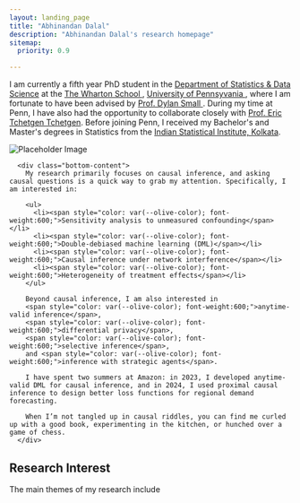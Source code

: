```yaml
---
layout: landing_page
title: "Abhinandan Dalal"
description: "Abhinandan Dalal's research homepage"
sitemap:
  priority: 0.9

---
```

<style>
  :root {
    --olive-color: rgb(102, 153, 51);  /* your olive green */
  }
</style>

<div class="landing-page-wrapper">
      <div class="top-content">
          <div class="landing-page-content">
            <p>
              I am currently a fifth year PhD student in the <a href = "https://statistics.wharton.upenn.edu/"> Department of Statistics & Data Science</a> at the <a href = "https://www.wharton.upenn.edu/" target = "_blank">The Wharton School </a>, <a href = "https://www.upenn.edu/" target = "_blank"> University of Pennsyvania </a>, where I am fortunate to have been advised by <a href = "https://statistics.wharton.upenn.edu/profile/dsmall/" target = "_blank"> Prof. Dylan Small </a>. During my time at Penn, I have also had the opportunity to collaborate closely with <a href="https://statistics.wharton.upenn.edu/profile/ett/" target="_blank"> Prof. Eric Tchetgen Tchetgen</a>. Before joining Penn, I received my Bachelor's and Master's degrees in Statistics from the <a href="https://www.isical.ac.in/" target="_blank">Indian Statistical Institute, Kolkata</a>.
                </p>
          </div>
          <div class="landing-page-image">
              <img src="avatar.jpg" alt="Placeholder Image">
          </div>
      </div>

      <div class="bottom-content">
        My research primarily focuses on causal inference, and asking causal questions is a quick way to grab my attention. Specifically, I am interested in:  
        
        <ul>
          <li><span style="color: var(--olive-color); font-weight:600;">Sensitivity analysis to unmeasured confounding</span></li>
          <li><span style="color: var(--olive-color); font-weight:600;">Double-debiased machine learning (DML)</span></li>
          <li><span style="color: var(--olive-color); font-weight:600;">Causal inference under network interference</span></li>
          <li><span style="color: var(--olive-color); font-weight:600;">Heterogeneity of treatment effects</span></li>
        </ul>
        
        Beyond causal inference, I am also interested in 
        <span style="color: var(--olive-color); font-weight:600;">anytime-valid inference</span>, 
        <span style="color: var(--olive-color); font-weight:600;">differential privacy</span>, 
        <span style="color: var(--olive-color); font-weight:600;">selective inference</span>, 
        and <span style="color: var(--olive-color); font-weight:600;">inference with strategic agents</span>.  
        
        I have spent two summers at Amazon: in 2023, I developed anytime-valid DML for causal inference, and in 2024, I used proximal causal inference to design better loss functions for regional demand forecasting.  
        
        When I’m not tangled up in causal riddles, you can find me curled up with a good book, experimenting in the kitchen, or hunched over a game of chess.
      </div>
  </div>


<h2>Research Interest</h2>
          <p>
            The main themes of my research include 
<!--             statistical network analysis, kernel methods for nonparametric testing, statistical random matrix theory, and differential privacy in graphical models. My current publications and preprints can be found <a href="https://anirbanc96.github.io/main/research/" target="_blank">here. -->
            </a>
        </p>

                                     
